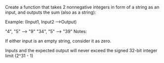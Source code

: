 Create a function that takes 2 nonnegative integers in form of a string as an input, and outputs the sum (also as a string):

Example: (Input1, Input2 -->Output)

"4",  "5" --> "9"
"34", "5" --> "39"
Notes:

If either input is an empty string, consider it as zero.

Inputs and the expected output will never exceed the signed 32-bit integer limit (2^31 - 1)
